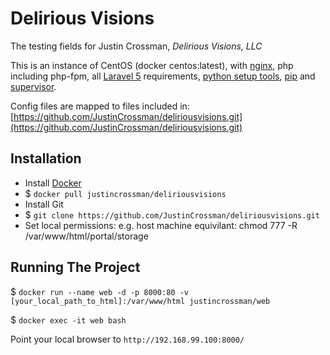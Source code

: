 # Delirious Visions

The testing fields for Justin Crossman, *Delirious Visions, LLC*

This is an instance of CentOS (docker centos:latest), with [nginx](http://nginx.org), php including php-fpm, all [Laravel 5](http://laravel.com) requirements, [python setup tools](https://pypi.python.org/pypi/setuptools), [pip](https://pypi.python.org/pypi/pip) and [supervisor](http://supervisord.org).

Config files are mapped to files included in: [https://github.com/JustinCrossman/deliriousvisions.git](https://github.com/JustinCrossman/deliriousvisions.git)

## Installation

- Install [Docker](https://www.docker.com/)
- $ `docker pull justincrossman/deliriousvisions`
- Install Git
- $ `git clone https://github.com/JustinCrossman/deliriousvisions.git`
- Set local permissions: e.g. host machine equivilant: chmod 777 -R /var/www/html/portal/storage

## Running The Project

$ `docker run --name web -d -p 8000:80 -v [your_local_path_to_html]:/var/www/html justincrossman/web`

$ `docker exec -it web bash`

Point your local browser to `http://192.168.99.100:8000/`
